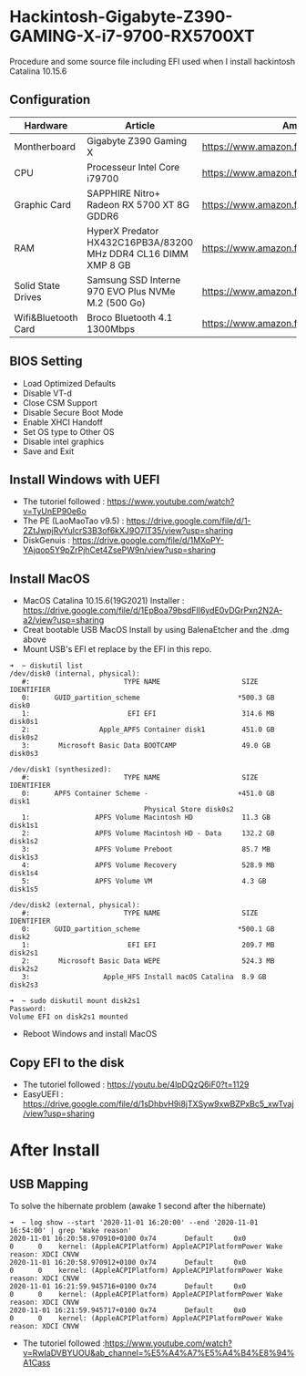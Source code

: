 # Hackintosh-Gigabyte-Z390-GAMING-X-i7-9700-RX5700XT
Procedure and some source file including EFI used when I install hackintosh Catalina 10.15.6

## Configuration

| Hardware            | Article                                                        | Amazon Link                                 |
|---------------------|----------------------------------------------------------------|---------------------------------------------|
| Montherboard        | Gigabyte Z390 Gaming X                                         | https://www.amazon.fr/gp/product/B07HS4XS93 |
| CPU                 | Processeur Intel Core i79700                                   | https://www.amazon.fr/gp/product/B07S1MWTQ3 |
| Graphic Card        | SAPPHIRE Nitro+ Radeon RX 5700 XT 8G GDDR6                     | https://www.amazon.fr/gp/product/B07XGV3FL3 |
| RAM                 | HyperX Predator HX432C16PB3A/83200 MHz DDR4 CL16 DIMM XMP 8 GB | https://www.amazon.fr/gp/product/B07GLNMS1M |
| Solid State Drives  | Samsung SSD Interne 970 EVO Plus NVMe M.2 (500 Go)             | https://www.amazon.fr/gp/product/B07MFBLN7K |
| Wifi&Bluetooth Card | Broco Bluetooth 4.1 1300Mbps                                   | https://www.amazon.fr/gp/product/B081F8ZC38 |

## BIOS Setting
- Load Optimized Defaults
- Disable VT-d
- Close CSM Support
- Disable Secure Boot Mode
- Enable XHCI Handoff
- Set OS type to Other OS
- Disable intel graphics
- Save and Exit

## Install Windows with UEFI
- The tutoriel followed : https://www.youtube.com/watch?v=TyUnEP90e6o
- The PE (LaoMaoTao v9.5) : https://drive.google.com/file/d/1-2ZtJwpjRvYulcrS3B3of6kXJ9O7lT35/view?usp=sharing
- DiskGenuis : https://drive.google.com/file/d/1MXoPY-YAjqop5Y9pZrPjhCet4ZsePW9n/view?usp=sharing

## Install MacOS
- MacOS Catalina 10.15.6(19G2021) Installer : https://drive.google.com/file/d/1EpBoa79bsdFIl6ydE0vDGrPxn2N2A-a2/view?usp=sharing
- Creat bootable USB MacOS Install by using BalenaEtcher and the .dmg above
- Mount USB's EFI et replace by the EFI in this repo.
```
➜  ~ diskutil list
/dev/disk0 (internal, physical):
   #:                       TYPE NAME                    SIZE       IDENTIFIER
   0:      GUID_partition_scheme                        *500.3 GB   disk0
   1:                        EFI EFI                     314.6 MB   disk0s1
   2:                 Apple_APFS Container disk1         451.0 GB   disk0s2
   3:       Microsoft Basic Data BOOTCAMP                49.0 GB    disk0s3

/dev/disk1 (synthesized):
   #:                       TYPE NAME                    SIZE       IDENTIFIER
   0:      APFS Container Scheme -                      +451.0 GB   disk1
                                 Physical Store disk0s2
   1:                APFS Volume Macintosh HD            11.3 GB    disk1s1
   2:                APFS Volume Macintosh HD - Data     132.2 GB   disk1s2
   3:                APFS Volume Preboot                 85.7 MB    disk1s3
   4:                APFS Volume Recovery                528.9 MB   disk1s4
   5:                APFS Volume VM                      4.3 GB     disk1s5

/dev/disk2 (external, physical):
   #:                       TYPE NAME                    SIZE       IDENTIFIER
   0:      GUID_partition_scheme                        *500.1 GB   disk2
   1:                        EFI EFI                     209.7 MB   disk2s1
   2:       Microsoft Basic Data WEPE                    524.3 MB   disk2s2
   3:                  Apple_HFS Install macOS Catalina  8.9 GB     disk2s3
   
➜  ~ sudo diskutil mount disk2s1
Password:
Volume EFI on disk2s1 mounted
```
- Reboot Windows and install MacOS

## Copy EFI to the disk 
- The tutoriel followed : https://youtu.be/4lpDQzQ6iF0?t=1129
- EasyUEFI : https://drive.google.com/file/d/1sDhbvH9i8jTXSyw9xwBZPxBc5_xwTvaj/view?usp=sharing

# After Install
## USB Mapping
To solve the hibernate problem (awake 1 second after the hibernate)
```
➜  ~ log show --start '2020-11-01 16:20:00' --end '2020-11-01 16:54:00' | grep 'Wake reason'
2020-11-01 16:20:58.970910+0100 0x74       Default     0x0                  0      0    kernel: (AppleACPIPlatform) AppleACPIPlatformPower Wake reason: XDCI CNVW
2020-11-01 16:20:58.970912+0100 0x74       Default     0x0                  0      0    kernel: (AppleACPIPlatform) AppleACPIPlatformPower Wake reason: XDCI CNVW
2020-11-01 16:21:59.945716+0100 0x74       Default     0x0                  0      0    kernel: (AppleACPIPlatform) AppleACPIPlatformPower Wake reason: XDCI CNVW
2020-11-01 16:21:59.945717+0100 0x74       Default     0x0                  0      0    kernel: (AppleACPIPlatform) AppleACPIPlatformPower Wake reason: XDCI CNVW
```
- The tutoriel followed :https://www.youtube.com/watch?v=RwIaDVBYUOU&ab_channel=%E5%A4%A7%E5%A4%B4%E8%94%A1Cass
